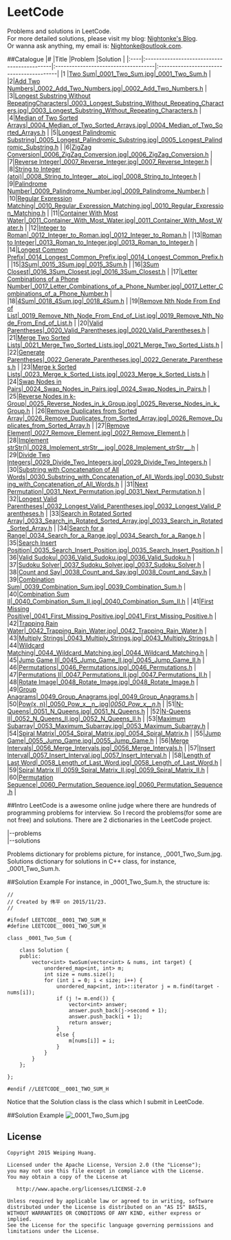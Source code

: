 # LeetCode
Problems and solutions in LeetCode.  
For more detailed solutions, please visit my blog: [Nightonke's Blog](http://blog.csdn.net/u012925008).  
Or wanna ask anything, my email is: Nightonke@outlook.com.

##Catalogue
|#    |Title                                        |Problem                              |Solution                                  |
|:----|:--------------------------------------------|:------------------------------------|:-----------------------------------------|
|1    |[Two Sum](https://leetcode.com/problems/two-sum/)|[_0001_Two_Sum.jpg](https://github.com/Nightonke/LeetCode/blob/master/leetcode/problems/_0001_Two_Sum.jpg)|[_0001_Two_Sum.h](https://github.com/Nightonke/LeetCode/blob/master/leetcode/solutions/_0001_Two_Sum.h)
|
|2|[Add Two Numbers](https://leetcode.com/problems/add-two-numbers/)|[_0002_Add_Two_Numbers.jpg](https://github.com/Nightonke/LeetCode/blob/master/leetcode/problems/_0002_Add_Two_Numbers.jpg)|[_0002_Add_Two_Numbers.h](https://github.com/Nightonke/LeetCode/blob/master/leetcode/solutions/_0002_Add_Two_Numbers.h)
|
|3|[Longest Substring Without RepeatingCharacters](https://leetcode.com/problems/longest-substring-without-repeating-characters/)|[_0003_Longest_Substring_Without_Repeating_Characters.jpg](https://github.com/Nightonke/LeetCode/blob/master/leetcode/problems/_0003_Longest_Substring_Without_Repeating_Characters.jpg)|[_0003_Longest_Substring_Without_Repeating_Characters.h](https://github.com/Nightonke/LeetCode/blob/master/leetcode/solutions/_0003_Longest_Substring_Without_Repeating_Characters.h)
|
|4|[Median of Two Sorted Arrays](https://leetcode.com/problems/median-of-two-sorted-arrays/)|[_0004_Median_of_Two_Sorted_Arrays.jpg](https://github.com/Nightonke/LeetCode/blob/master/leetcode/problems/_0004_Median_of_Two_Sorted_Arrays.jpg)|[_0004_Median_of_Two_Sorted_Arrays.h](https://github.com/Nightonke/LeetCode/blob/master/leetcode/solutions/_0004_Median_of_Two_Sorted_Arrays.h)
|
|5|[Longest Palindromic Substring](https://leetcode.com/problems/longest-palindromic-substring/)|[_0005_Longest_Palindromic_Substring.jpg](https://github.com/Nightonke/LeetCode/blob/master/leetcode/problems/_0005_Longest_Palindromic_Substring.jpg)|[_0005_Longest_Palindromic_Substring.h](https://github.com/Nightonke/LeetCode/blob/master/leetcode/solutions/_0005_Longest_Palindromic_Substring.h)
|
|6|[ZigZag Conversion](https://leetcode.com/problems/zigzag-conversion/)|[_0006_ZigZag_Conversion.jpg](https://github.com/Nightonke/LeetCode/blob/master/leetcode/problems/_0006_ZigZag_Conversion.jpg)|[_0006_ZigZag_Conversion.h](https://github.com/Nightonke/LeetCode/blob/master/leetcode/solutions/_0006_ZigZag_Conversion.h)
|
|7|[Reverse Integer](https://leetcode.com/problems/reverse-integer/)|[_0007_Reverse_Integer.jpg](https://github.com/Nightonke/LeetCode/blob/master/leetcode/problems/_0007_Reverse_Integer.jpg)|[_0007_Reverse_Integer.h](https://github.com/Nightonke/LeetCode/blob/master/leetcode/solutions/_0007_Reverse_Integer.h)
|
|8|[String to Integer (atoi)](https://leetcode.com/problems/string-to-integer-atoi/)|[\_0008_String_to_Integer__atoi_.jpg](https://github.com/Nightonke/LeetCode/blob/master/leetcode/problems/_0008_String_to_Integer__atoi_.jpg)|[_0008_String_to_Integer.h](https://github.com/Nightonke/LeetCode/blob/master/leetcode/solutions/_0008_String_to_Integer.h)
|
|9|[Palindrome Number](https://leetcode.com/problems/palindrome-number/)|[_0009_Palindrome_Number.jpg](https://github.com/Nightonke/LeetCode/blob/master/leetcode/problems/_0009_Palindrome_Number.jpg)|[_0009_Palindrome_Number.h](https://github.com/Nightonke/LeetCode/blob/master/leetcode/solutions/_0009_Palindrome_Number.h)
|
|10|[Regular Expression Matching](https://leetcode.com/problems/regular-expression-matching/)|[_0010_Regular_Expression_Matching.jpg](https://github.com/Nightonke/LeetCode/blob/master/leetcode/problems/_0010_Regular_Expression_Matching.jpg)|[_0010_Regular_Expression_Matching.h](https://github.com/Nightonke/LeetCode/blob/master/leetcode/solutions/_0010_Regular_Expression_Matching.h)
|
|11|[Container With Most Water](https://leetcode.com/problems/container-with-most-water/)|[_0011_Container_With_Most_Water.jpg](https://github.com/Nightonke/LeetCode/blob/master/leetcode/problems/_0011_Container_With_Most_Water.jpg)|[_0011_Container_With_Most_Water.h](https://github.com/Nightonke/LeetCode/blob/master/leetcode/solutions/_0011_Container_With_Most_Water.h)
|
|12|[Integer to Roman](https://leetcode.com/problems/integer-to-roman/)|[_0012_Integer_to_Roman.jpg](https://github.com/Nightonke/LeetCode/blob/master/leetcode/problems/_0012_Integer_to_Roman.jpg)|[_0012_Integer_to_Roman.h](https://github.com/Nightonke/LeetCode/blob/master/leetcode/solutions/_0012_Integer_to_Roman.h)
|
|13|[Roman to Integer](https://leetcode.com/problems/roman-to-integer/)|[_0013_Roman_to_Integer.jpg](https://github.com/Nightonke/LeetCode/blob/master/leetcode/problems/_0013_Roman_to_Integer.jpg)|[_0013_Roman_to_Integer.h](https://github.com/Nightonke/LeetCode/blob/master/leetcode/solutions/_0013_Roman_to_Integer.h)
|
|14|[Longest Common Prefix](https://leetcode.com/problems/longest-common-prefix/)|[_0014_Longest_Common_Prefix.jpg](https://github.com/Nightonke/LeetCode/blob/master/leetcode/problems/_0014_Longest_Common_Prefix.jpg)|[_0014_Longest_Common_Prefix.h](https://github.com/Nightonke/LeetCode/blob/master/leetcode/solutions/_0014_Longest_Common_Prefix.h)
|
|15|[3Sum](https://leetcode.com/problems/3sum/)|[_0015_3Sum.jpg](https://github.com/Nightonke/LeetCode/blob/master/leetcode/problems/_0015_3Sum.jpg)|[_0015_3Sum.h](https://github.com/Nightonke/LeetCode/blob/master/leetcode/solutions/_0015_3Sum.h)
|
|16|[3Sum Closest](https://leetcode.com/problems/3sum-closest/)|[_0016_3Sum_Closest.jpg](https://github.com/Nightonke/LeetCode/blob/master/leetcode/problems/_0016_3Sum_Closest.jpg)|[_0016_3Sum_Closest.h](https://github.com/Nightonke/LeetCode/blob/master/leetcode/solutions/_0016_3Sum_Closest.h)
|
|17|[Letter Combinations of a Phone Number](https://leetcode.com/problems/letter-combinations-of-a-phone-number/)|[_0017_Letter_Combinations_of_a_Phone_Number.jpg](https://github.com/Nightonke/LeetCode/blob/master/leetcode/problems/_0017_Letter_Combinations_of_a_Phone_Number.jpg)|[_0017_Letter_Combinations_of_a_Phone_Number.h](https://github.com/Nightonke/LeetCode/blob/master/leetcode/solutions/_0017_Letter_Combinations_of_a_Phone_Number.h)
|
|18|[4Sum](https://leetcode.com/problems/4sum/)|[_0018_4Sum.jpg](https://github.com/Nightonke/LeetCode/blob/master/leetcode/problems/_0018_4Sum.jpg)|[_0018_4Sum.h](https://github.com/Nightonke/LeetCode/blob/master/leetcode/solutions/_0018_4Sum.h)
|
|19|[Remove Nth Node From End of List](https://leetcode.com/problems/remove-nth-node-from-end-of-list/)|[_0019_Remove_Nth_Node_From_End_of_List.jpg](https://github.com/Nightonke/LeetCode/blob/master/leetcode/problems/_0019_Remove_Nth_Node_From_End_of_List.jpg)|[_0019_Remove_Nth_Node_From_End_of_List.h](https://github.com/Nightonke/LeetCode/blob/master/leetcode/solutions/_0019_Remove_Nth_Node_From_End_of_List.h)
|
|20|[Valid Parentheses](https://leetcode.com/problems/valid-parentheses/)|[_0020_Valid_Parentheses.jpg](https://github.com/Nightonke/LeetCode/blob/master/leetcode/problems/_0020_Valid_Parentheses.jpg)|[_0020_Valid_Parentheses.h](https://github.com/Nightonke/LeetCode/blob/master/leetcode/solutions/_0020_Valid_Parentheses.h)
|
|21|[Merge Two Sorted Lists](https://leetcode.com/problems/merge-two-sorted-lists/)|[_0021_Merge_Two_Sorted_Lists.jpg](https://github.com/Nightonke/LeetCode/blob/master/leetcode/problems/_0021_Merge_Two_Sorted_Lists.jpg)|[_0021_Merge_Two_Sorted_Lists.h](https://github.com/Nightonke/LeetCode/blob/master/leetcode/solutions/_0021_Merge_Two_Sorted_Lists.h)
|
|22|[Generate Parentheses](https://leetcode.com/problems/generate-parentheses/)|[_0022_Generate_Parentheses.jpg](https://github.com/Nightonke/LeetCode/blob/master/leetcode/problems/_0022_Generate_Parentheses.jpg)|[_0022_Generate_Parentheses.h](https://github.com/Nightonke/LeetCode/blob/master/leetcode/solutions/_0022_Generate_Parentheses.h)
|
|23|[Merge k Sorted Lists](https://leetcode.com/problems/merge-k-sorted-lists/)|[_0023_Merge_k_Sorted_Lists.jpg](https://github.com/Nightonke/LeetCode/blob/master/leetcode/problems/_0023_Merge_k_Sorted_Lists.jpg)|[_0023_Merge_k_Sorted_Lists.h](https://github.com/Nightonke/LeetCode/blob/master/leetcode/solutions/_0023_Merge_k_Sorted_Lists.h)
|
|24|[Swap Nodes in Pairs](https://leetcode.com/problems/swap-nodes-in-pairs/)|[_0024_Swap_Nodes_in_Pairs.jpg](https://github.com/Nightonke/LeetCode/blob/master/leetcode/problems/_0024_Swap_Nodes_in_Pairs.jpg)|[_0024_Swap_Nodes_in_Pairs.h](https://github.com/Nightonke/LeetCode/blob/master/leetcode/solutions/_0024_Swap_Nodes_in_Pairs.h)
|
|25|[Reverse Nodes in k-Group](https://leetcode.com/problems/reverse-nodes-in-k-group/)|[_0025_Reverse_Nodes_in_k_Group.jpg](https://github.com/Nightonke/LeetCode/blob/master/leetcode/problems/_0025_Reverse_Nodes_in_k_Group.jpg)|[_0025_Reverse_Nodes_in_k_Group.h](https://github.com/Nightonke/LeetCode/blob/master/leetcode/solutions/_0025_Reverse_Nodes_in_k_Group.h)
|
|26|[Remove Duplicates from Sorted Array](https://leetcode.com/problems/remove-duplicates-from-sorted-array/)|[_0026_Remove_Duplicates_from_Sorted_Array.jpg](https://github.com/Nightonke/LeetCode/blob/master/leetcode/problems/_0026_Remove_Duplicates_from_Sorted_Array.jpg)|[_0026_Remove_Duplicates_from_Sorted_Array.h](https://github.com/Nightonke/LeetCode/blob/master/leetcode/solutions/_0026_Remove_Duplicates_from_Sorted_Array.h)
|
|27|[Remove Element](https://leetcode.com/problems/remove-element/)|[_0027_Remove_Element.jpg](https://github.com/Nightonke/LeetCode/blob/master/leetcode/problems/_0027_Remove_Element.jpg)|[_0027_Remove_Element.h](https://github.com/Nightonke/LeetCode/blob/master/leetcode/solutions/_0027_Remove_Element.h)
|
|28|[Implement strStr()](https://leetcode.com/problems/implement-strstr/)|[\_0028_Implement_strStr__.jpg](https://github.com/Nightonke/LeetCode/blob/master/leetcode/problems/_0028_Implement_strStr__.jpg)|[\_0028_Implement_strStr__.h](https://github.com/Nightonke/LeetCode/blob/master/leetcode/solutions/_0028_Implement_strStr__.h)
|
|29|[Divide Two Integers](https://leetcode.com/problems/divide-two-integers/)|[_0029_Divide_Two_Integers.jpg](https://github.com/Nightonke/LeetCode/blob/master/leetcode/problems/_0029_Divide_Two_Integers.jpg)|[_0029_Divide_Two_Integers.h](https://github.com/Nightonke/LeetCode/blob/master/leetcode/solutions/_0029_Divide_Two_Integers.h)
|
|30|[Substring with Concatenation of All Words](https://leetcode.com/problems/substring-with-concatenation-of-all-words/)|[_0030_Substring_with_Concatenation_of_All_Words.jpg](https://github.com/Nightonke/LeetCode/blob/master/leetcode/problems/_0030_Substring_with_Concatenation_of_All_Words.jpg)|[_0030_Substring_with_Concatenation_of_All_Words.h](https://github.com/Nightonke/LeetCode/blob/master/leetcode/solutions/_0030_Substring_with_Concatenation_of_All_Words.h)
|
|31|[Next Permutation](https://leetcode.com/problems/next-permutation/)|[_0031_Next_Permutation.jpg](https://github.com/Nightonke/LeetCode/blob/master/leetcode/problems/_0031_Next_Permutation.jpg)|[_0031_Next_Permutation.h](https://github.com/Nightonke/LeetCode/blob/master/leetcode/solutions/_0031_Next_Permutation.h)
|
|32|[Longest Valid Parentheses](https://leetcode.com/problems/longest-valid-parentheses/)|[_0032_Longest_Valid_Parentheses.jpg](https://github.com/Nightonke/LeetCode/blob/master/leetcode/problems/_0032_Longest_Valid_Parentheses.jpg)|[_0032_Longest_Valid_Parentheses.h](https://github.com/Nightonke/LeetCode/blob/master/leetcode/solutions/_0032_Longest_Valid_Parentheses.h)
|
|33|[Search in Rotated Sorted Array](https://leetcode.com/problems/search-in-rotated-sorted-array/)|[_0033_Search_in_Rotated_Sorted_Array.jpg](https://github.com/Nightonke/LeetCode/blob/master/leetcode/problems/_0033_Search_in_Rotated_Sorted_Array.jpg)|[_0033_Search_in_Rotated_Sorted_Array.h](https://github.com/Nightonke/LeetCode/blob/master/leetcode/solutions/_0033_Search_in_Rotated_Sorted_Array.h)
|
|34|[Search for a Range](https://leetcode.com/problems/search-for-a-range/)|[_0034_Search_for_a_Range.jpg](https://github.com/Nightonke/LeetCode/blob/master/leetcode/problems/_0034_Search_for_a_Range.jpg)|[_0034_Search_for_a_Range.h](https://github.com/Nightonke/LeetCode/blob/master/leetcode/solutions/_0034_Search_for_a_Range.h)
|
|35|[Search Insert Position](https://leetcode.com/problems/search-insert-position/)|[_0035_Search_Insert_Position.jpg](https://github.com/Nightonke/LeetCode/blob/master/leetcode/problems/_0035_Search_Insert_Position.jpg)|[_0035_Search_Insert_Position.h](https://github.com/Nightonke/LeetCode/blob/master/leetcode/solutions/_0035_Search_Insert_Position.h)
|
|36|[Valid Sudoku](https://leetcode.com/problems/valid-sudoku/)|[_0036_Valid_Sudoku.jpg](https://github.com/Nightonke/LeetCode/blob/master/leetcode/problems/_0036_Valid_Sudoku.jpg)|[_0036_Valid_Sudoku.h](https://github.com/Nightonke/LeetCode/blob/master/leetcode/solutions/_0036_Valid_Sudoku.h)
|
|37|[Sudoku Solver](https://leetcode.com/problems/sudoku-solver/)|[_0037_Sudoku_Solver.jpg](https://github.com/Nightonke/LeetCode/blob/master/leetcode/problems/_0037_Sudoku_Solver.jpg)|[_0037_Sudoku_Solver.h](https://github.com/Nightonke/LeetCode/blob/master/leetcode/solutions/_0037_Sudoku_Solver.h)
|
|38|[Count and Say](https://leetcode.com/problems/count-and-say/)|[_0038_Count_and_Say.jpg](https://github.com/Nightonke/LeetCode/blob/master/leetcode/problems/_0038_Count_and_Say.jpg)|[_0038_Count_and_Say.h](https://github.com/Nightonke/LeetCode/blob/master/leetcode/solutions/_0038_Count_and_Say.h)
|
|39|[Combination Sum](https://leetcode.com/problems/combination-sum/)|[_0039_Combination_Sum.jpg](https://github.com/Nightonke/LeetCode/blob/master/leetcode/problems/_0039_Combination_Sum.jpg)|[_0039_Combination_Sum.h](https://github.com/Nightonke/LeetCode/blob/master/leetcode/solutions/_0039_Combination_Sum.h)
|
|40|[Combination Sum II](https://leetcode.com/problems/combination-sum-ii/)|[_0040_Combination_Sum_II.jpg](https://github.com/Nightonke/LeetCode/blob/master/leetcode/problems/_0040_Combination_Sum_II.jpg)|[_0040_Combination_Sum_II.h](https://github.com/Nightonke/LeetCode/blob/master/leetcode/solutions/_0040_Combination_Sum_II.h)
|
|41|[First Missing Positive](https://leetcode.com/problems/first-missing-positive/)|[_0041_First_Missing_Positive.jpg](https://github.com/Nightonke/LeetCode/blob/master/leetcode/problems/_0041_First_Missing_Positive.jpg)|[_0041_First_Missing_Positive.h](https://github.com/Nightonke/LeetCode/blob/master/leetcode/solutions/_0041_First_Missing_Positive.h)
|
|42|[Trapping Rain Water](https://leetcode.com/problems/trapping-rain-water/)|[_0042_Trapping_Rain_Water.jpg](https://github.com/Nightonke/LeetCode/blob/master/leetcode/problems/_0042_Trapping_Rain_Water.jpg)|[_0042_Trapping_Rain_Water.h](https://github.com/Nightonke/LeetCode/blob/master/leetcode/solutions/_0042_Trapping_Rain_Water.h)
|
|43|[Multiply Strings](https://leetcode.com/problems/multiply-strings/)|[_0043_Multiply_Strings.jpg](https://github.com/Nightonke/LeetCode/blob/master/leetcode/problems/_0043_Multiply_Strings.jpg)|[_0043_Multiply_Strings.h](https://github.com/Nightonke/LeetCode/blob/master/leetcode/solutions/_0043_Multiply_Strings.h)
|
|44|[Wildcard Matching](https://leetcode.com/problems/wildcard-matching/)|[_0044_Wildcard_Matching.jpg](https://github.com/Nightonke/LeetCode/blob/master/leetcode/problems/_0044_Wildcard_Matching.jpg)|[_0044_Wildcard_Matching.h](https://github.com/Nightonke/LeetCode/blob/master/leetcode/solutions/_0044_Wildcard_Matching.h)
|
|45|[Jump Game II](https://leetcode.com/problems/jump-game-ii/)|[_0045_Jump_Game_II.jpg](https://github.com/Nightonke/LeetCode/blob/master/leetcode/problems/_0045_Jump_Game_II.jpg)|[_0045_Jump_Game_II.h](https://github.com/Nightonke/LeetCode/blob/master/leetcode/solutions/_0045_Jump_Game_II.h)
|
|46|[Permutations](https://leetcode.com/problems/permutations/)|[_0046_Permutations.jpg](https://github.com/Nightonke/LeetCode/blob/master/leetcode/problems/_0046_Permutations.jpg)|[_0046_Permutations.h](https://github.com/Nightonke/LeetCode/blob/master/leetcode/solutions/_0046_Permutations.h)
|
|47|[Permutations II](https://leetcode.com/problems/permutations-ii/)|[_0047_Permutations_II.jpg](https://github.com/Nightonke/LeetCode/blob/master/leetcode/problems/_0047_Permutations_II.jpg)|[_0047_Permutations_II.h](https://github.com/Nightonke/LeetCode/blob/master/leetcode/solutions/_0047_Permutations_II.h)
|
|48|[Rotate Image](https://leetcode.com/problems/rotate-image/)|[_0048_Rotate_Image.jpg](https://github.com/Nightonke/LeetCode/blob/master/leetcode/problems/_0048_Rotate_Image.jpg)|[_0048_Rotate_Image.h](https://github.com/Nightonke/LeetCode/blob/master/leetcode/solutions/_0048_Rotate_Image.h)
|
|49|[Group Anagrams](https://leetcode.com/problems/anagrams/)|[_0049_Group_Anagrams.jpg](https://github.com/Nightonke/LeetCode/blob/master/leetcode/problems/_0049_Group_Anagrams.jpg)|[_0049_Group_Anagrams.h](https://github.com/Nightonke/LeetCode/blob/master/leetcode/solutions/_0049_Group_Anagrams.h)
|
|50|[Pow(x, n)](https://leetcode.com/problems/powx-n/)|[\_0050_Pow_x__n_.jpg](https://github.com/Nightonke/LeetCode/blob/master/leetcode/problems/_0050_Pow_x__n_.jpg)|[_0050_Pow_x__n_.h](https://github.com/Nightonke/LeetCode/blob/master/leetcode/solutions/_0050_Pow_x__n_.h)
|
|51|[N-Queens](https://leetcode.com/problems/n-queens/)|[_0051_N_Queens.jpg](https://github.com/Nightonke/LeetCode/blob/master/leetcode/problems/_0051_N_Queens.jpg)|[_0051_N_Queens.h](https://github.com/Nightonke/LeetCode/blob/master/leetcode/solutions/_0051_N_Queens.h)
|
|52|[N-Queens II](https://leetcode.com/problems/n-queens-ii/)|[_0052_N_Queens_II.jpg](https://github.com/Nightonke/LeetCode/blob/master/leetcode/problems/_0052_N_Queens_II.jpg)|[_0052_N_Queens_II.h](https://github.com/Nightonke/LeetCode/blob/master/leetcode/solutions/_0052_N_Queens_II.h)
|
|53|[Maximum Subarray](https://leetcode.com/problems/maximum-subarray/)|[_0053_Maximum_Subarray.jpg](https://github.com/Nightonke/LeetCode/blob/master/leetcode/problems/_0053_Maximum_Subarray.jpg)|[_0053_Maximum_Subarray.h](https://github.com/Nightonke/LeetCode/blob/master/leetcode/solutions/_0053_Maximum_Subarray.h)
|
|54|[Spiral Matrix](https://leetcode.com/problems/spiral-matrix/)|[_0054_Spiral_Matrix.jpg](https://github.com/Nightonke/LeetCode/blob/master/leetcode/problems/_0054_Spiral_Matrix.jpg)|[_0054_Spiral_Matrix.h](https://github.com/Nightonke/LeetCode/blob/master/leetcode/solutions/_0054_Spiral_Matrix.h)
|
|55|[Jump Game](https://leetcode.com/problems/jump-game/)|[_0055_Jump_Game.jpg](https://github.com/Nightonke/LeetCode/blob/master/leetcode/problems/_0055_Jump_Game.jpg)|[_0055_Jump_Game.h](https://github.com/Nightonke/LeetCode/blob/master/leetcode/solutions/_0055_Jump_Game.h)
|
|56|[Merge Intervals](https://leetcode.com/problems/merge-intervals/)|[_0056_Merge_Intervals.jpg](https://github.com/Nightonke/LeetCode/blob/master/leetcode/problems/_0056_Merge_Intervals.jpg)|[_0056_Merge_Intervals.h](https://github.com/Nightonke/LeetCode/blob/master/leetcode/solutions/_0056_Merge_Intervals.h)
|
|57|[Insert Interval](https://leetcode.com/problems/insert-interval/)|[_0057_Insert_Interval.jpg](https://github.com/Nightonke/LeetCode/blob/master/leetcode/problems/_0057_Insert_Interval.jpg)|[_0057_Insert_Interval.h](https://github.com/Nightonke/LeetCode/blob/master/leetcode/solutions/_0057_Insert_Interval.h)
|
|58|[Length of Last Word](https://leetcode.com/problems/length-of-last-word/)|[_0058_Length_of_Last_Word.jpg](https://github.com/Nightonke/LeetCode/blob/master/leetcode/problems/_0058_Length_of_Last_Word.jpg)|[_0058_Length_of_Last_Word.h](https://github.com/Nightonke/LeetCode/blob/master/leetcode/solutions/_0058_Length_of_Last_Word.h)
|
|59|[Spiral Matrix II](https://leetcode.com/problems/spiral-matrix-ii/)|[_0059_Spiral_Matrix_II.jpg](https://github.com/Nightonke/LeetCode/blob/master/leetcode/problems/_0059_Spiral_Matrix_II.jpg)|[_0059_Spiral_Matrix_II.h](https://github.com/Nightonke/LeetCode/blob/master/leetcode/solutions/_0059_Spiral_Matrix_II.h)
|
|60|[Permutation Sequence](https://leetcode.com/problems/permutation-sequence/)|[_0060_Permutation_Sequence.jpg](https://github.com/Nightonke/LeetCode/blob/master/leetcode/problems/_0060_Permutation_Sequence.jpg)|[_0060_Permutation_Sequence.h](https://github.com/Nightonke/LeetCode/blob/master/leetcode/solutions/_0060_Permutation_Sequence.h)
|

##Intro
LeetCode is a awesome online judge where there are hundreds of programming problems for interview. 
So I record the problems(for some are not free) and solutions.
There are 2 dictionaries in the LeetCode project.  
  
|--problems  
|--solutions  
  
Problems dictionary for problems picture, for instance, _0001_Two_Sum.jpg.  
Solutions dictionary for solutions in C++ class, for instance, _0001_Two_Sum.h.  

##Solution Example
For instance, in _0001_Two_Sum.h, the structure is:  

```
//
// Created by 伟平 on 2015/11/23.
//

#ifndef LEETCODE__0001_TWO_SUM_H
#define LEETCODE__0001_TWO_SUM_H

class _0001_Two_Sum {

    class Solution {
    public:
        vector<int> twoSum(vector<int> & nums, int target) {
            unordered_map<int, int> m;
            int size = nums.size();
            for (int i = 0; i < size; i++) {
                unordered_map<int, int>::iterator j = m.find(target - nums[i]);
                if (j != m.end()) {
                    vector<int> answer;
                    answer.push_back(j->second + 1);
                    answer.push_back(i + 1);
                    return answer;
                }
                else {
                    m[nums[i]] = i;
                }
            }
        }
    };

};

#endif //LEETCODE__0001_TWO_SUM_H
```
Notice that the Solution class is the class which I submit in LeetCode.

##Solution Example
![_0001_Two_Sum.jpg](https://github.com/Nightonke/LeetCode/blob/master/leetcode/problems/_0001_Two_Sum.jpg)

License
--------

    Copyright 2015 Weiping Huang.

    Licensed under the Apache License, Version 2.0 (the "License");
    you may not use this file except in compliance with the License.
    You may obtain a copy of the License at

       http://www.apache.org/licenses/LICENSE-2.0

    Unless required by applicable law or agreed to in writing, software
    distributed under the License is distributed on an "AS IS" BASIS,
    WITHOUT WARRANTIES OR CONDITIONS OF ANY KIND, either express or implied.
    See the License for the specific language governing permissions and
    limitations under the License.
